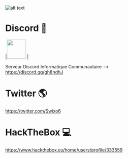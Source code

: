 ![alt text](https://i.imgur.com/40Ojngz.jpg)
<h1>Discord 🥳</h1>

|<a href="https://discord.gg/gh8ndhJ"><img src="https://upload.wikimedia.org/wikipedia/fr/thumb/0/05/Discord.svg/1200px-Discord.svg.png" width="60"></a> |



Serveur Discord Informatique Communautaire --> https://discord.gg/gh8ndhJ

<h1>Twitter 🌎</h1>

https://twitter.com/Swixo6

<h1>HackTheBox 💻</h1>

https://www.hackthebox.eu/home/users/profile/333559
